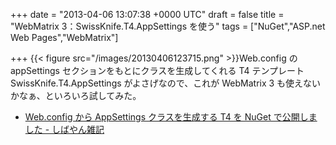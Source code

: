 
+++
date = "2013-04-06 13:07:38 +0000 UTC"
draft = false
title = "WebMatrix 3：SwissKnife.T4.AppSettings を使う"
tags = ["NuGet","ASP.net Web Pages","WebMatrix"]

+++
{{< figure src="/images/20130406123715.png"  >}}Web.config の appSettings セクションをもとにクラスを生成してくれる T4 テンプレート SwissKnife.T4.AppSettings がよさげなので、これが WebMatrix 3 も使えないかなぁ、といろいろ試してみた。

<ul>
<li><a href="http://shiba-yan.hatenablog.jp/entry/20130403/1364964363">Web.config から AppSettings クラスを生成する T4 を NuGet で公開しました - しばやん雑記</a></li>
</ul>


